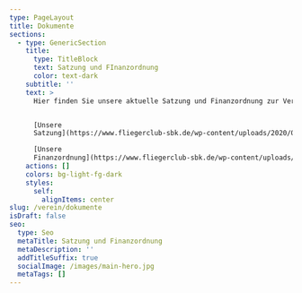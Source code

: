 ```yaml
---
type: PageLayout
title: Dokumente
sections:
  - type: GenericSection
    title:
      type: TitleBlock
      text: Satzung und FInanzordnung
      color: text-dark
    subtitle: ''
    text: >
      Hier finden Sie unsere aktuelle Satzung und Finanzordnung zur Verfügung:


      [Unsere
      Satzung](https://www.fliegerclub-sbk.de/wp-content/uploads/2020/02/SatzungFCS_12_2019.pdf)<br/>

      [Unsere
      Finanzordnung](https://www.fliegerclub-sbk.de/wp-content/uploads/2023/09/Finanzordnung-des-Fliegerclub-Schoenebeck-2022-06-01.pdf)
    actions: []
    colors: bg-light-fg-dark
    styles:
      self:
        alignItems: center
slug: /verein/dokumente
isDraft: false
seo:
  type: Seo
  metaTitle: Satzung und Finanzordnung
  metaDescription: ''
  addTitleSuffix: true
  socialImage: /images/main-hero.jpg
  metaTags: []
---
```

